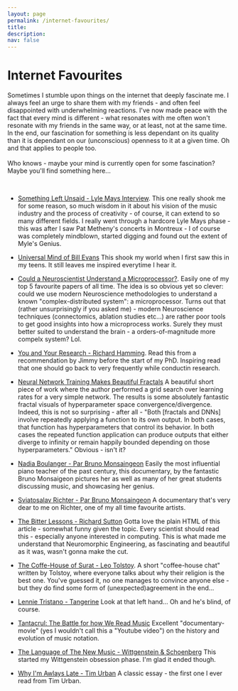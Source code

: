 ```yaml
---
layout: page
permalink: /internet-favourites/
title: 
description:
nav: false
---
```


<div class="talks">
    <div class="header-bar">
        <h1>Internet Favourites</h1>
        <p>Sometimes I stumble upon things on the internet that deeply fascinate me. I always feel an urge to share them with my friends - and often feel disappointed with underwhelming reactions. I've now made peace with the fact that every mind is different - what resonates with me often won't resonate with my friends in the same way, or at least, not at the same time. In the end, our fascination for something is less dependant on its quality than it is dependant on our (unconscious) openness to it at a given time. Oh and that applies to people too. 
        <br /><br />
        Who knows - maybe your mind is currently open for some fascination? Maybe you'll find something here...</p> 
    </div>
</div>

<br />

 
* [Something Left Unsaid - Lyle Mays Interview](https://www.lylemays.com/something-left-unsaid). This one really shook me for some reason, so much wisdom in it about his vision of the music industry and the process of creativity - of course, it can extend to so many different fields. I really went through a hardcore Lyle Mays phase - this was after I saw Pat Metheny's concerts in Montreux - I of course was completely mindblown, started digging and found out the extent of Myle's Genius.   

* [Universal Mind of Bill Evans](https://www.youtube.com/watch?v=QwXAqIaUahI&t=386s) This shook my world when I first saw this in my teens. It still leaves me inspired everytime I hear it.

* [Could a Neuroscientist Understand a Microprocessor?](https://journals.plos.org/ploscompbiol/article?id=10.1371/journal.pcbi.1005268). Easily one of my top 5 favourite papers of all time. The idea is so obvious yet so clever: could we use modern Neuroscience methodologies to understand a known "complex-distributed system": a microprocessor. Turns out that (rather unsurprisingly if you asked me) - modern Neuroscience techniques (connectomics, ablation studies etc...) are rather poor tools to get good insights into how a microprocess works. Surely they must better suited to understand the brain - a orders-of-magnitude more compelx system? Lol.

* [You and Your Research - Richard Hamming](https://www.cs.virginia.edu/~robins/YouAndYourResearch.html). Read this from a recommendation by Jimmy before the start of my PhD. Inspiring read that one should go back to very frequently while conductin research. 

* [Neural Network Training Makes Beautiful Fractals](https://sohl-dickstein.github.io/2024/02/12/fractal.html) A beautiful short piece of work where the author performed a grid search over learning rates for a very simple network. The results is some absolutely fantastic fractal visuals of hyperparameter space convergence/divergence. Indeed, this is not so surprising - after all - "Both [fractals and DNNs] involve repeatedly applying a function to its own output. In both cases, that function has hyperparameters that control its behavior. In both cases the repeated function application can produce outputs that either diverge to infinity or remain happily bounded depending on those hyperparameters." Obvious - isn't it? 

* [Nadia Boulanger - Par Bruno Monsaingeon](https://www.youtube.com/watch?v=uLlHtCttSE8) Easily the most influential piano teacher of the past century, this documentary, by the fantastic Bruno Monsaigeon pictures her as well as many of her great students discussing music, and showcasing her genius. 

* [Sviatosalav Richter - Par Bruno Monsaingeon](https://www.youtube.com/watch?v=ZNmb7It0G7c) A documentary that's very dear to me on Richter, one of my all time favourite artists. 

* [The Bitter Lessons - Richard Sutton](http://www.incompleteideas.net/IncIdeas/BitterLesson.html) Gotta love the plain HTML of this article - somewhat funny given the topic. Every scientist should read this - especially anyone interested in computing. This is what made me understand that Neuromorphic Engineering, as fascinating and beautiful as it was, wasn't gonna make the cut.  

* [The Coffe-House of Surat - Leo Tolstoy](https://www.marxists.org/archive/tolstoy/1893/the-coffeehouse-of-surat.html). A short "coffee-house chat" written by Tolstoy, where everyone talks about why their religion is the best one. You've guessed it, no one manages to convince anyone else - but they do find some form of (unexpected)agreement in the end...  

* [Lennie Tristano - Tangerine](https://www.youtube.com/watch?v=lGLpczTtnEM) Look at that left hand... Oh and he's blind, of course. 

* [Tantacrul: The Battle for how We Read Music](https://www.youtube.com/watch?v=Eq3bUFgEcb4&t=951s) Excellent "documentary-movie" (yes I wouldn't call this a "Youtube video") on the history and evolution of music notation. 

* [The Language of The New Music - Wittgenstein & Schoenberg](https://www.youtube.com/watch?v=DRI_ZSh6iF4&list=FLVEGJyKdX1f_76VaLu_Viig&index=71) This started my Wittgenstein obsession phase. I'm glad it ended though. 

* [Why I'm Awlays Late - Tim Urban](https://waitbutwhy.com/2015/07/why-im-always-late.html) A classic essay - the first one I ever read from Tim Urban. 


